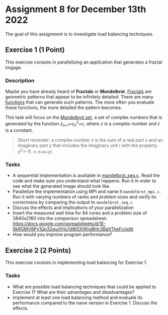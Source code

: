 # Assignment 8 for December 13th 2022

The goal of this assignment is to investigate load balancing techniques.

## Exercise 1 (1 Point)

This exercise consists in parallelizing an application that generates a fractal imgage.

### Description

Maybe you have already heard of **Fractals** or **Mandelbrot**. [Fractals](https://en.wikipedia.org/wiki/Fractal) are geometric patterns that appear to be infinitely detailed. There are many [functions](https://en.wikipedia.org/wiki/List_of_fractals_by_Hausdorff_dimension) that can generate such patterns. The more often you evaluate these functions, the more detailed the pattern becomes. 

This task will focus on the [Mandelbrot set](https://en.wikipedia.org/wiki/Mandelbrot_set), a set of complex numbers that is generated by the function *z<sub>n+1</sub>=z<sub>n</sub><sup>2</sup>+c*, where *z* is a complex number and *c* is a constant. 
> Short reminder: a complex number *z* is the sum of a real part *x* and an imaginary part *y* that includes the imaginary unit *i* with the property (*i<sup>2</sup>=-1*) &rarr; *z=x+yi*.

### Tasks

- A sequential implementation is available in [mandelbrot_seq.c](mandelbrot/mandelbrot_seq.c). Read the code and make sure you understand what happens. Run it in order to see what the generated image should look like.
- Parallelize the implementation using MPI and name it `mandelbrot_mpi.c`. Run it with varying numbers of ranks and problem sizes and verify its correctness by comparing the output to `mandelbrot_seq.c`.
- Discuss the effects and implications of your parallelization
- Insert the measured wall time for 64 cores and a problem size of 3840x2160 into the comparison spreadsheet: https://docs.google.com/spreadsheets/d/1E-9kRGMV8Py1Qp32wuVHs7dWSXIWigBHc3Ba1iTheFc/edit
- How would you improve program performance?

## Exercise 2 (2 Points)

This exercise consists in implementing load balancing for Exercise 1.

### Tasks

- What are possible load balancing techniques that could be applied to Exercise 1? What are their advantages and disadvantages?
- Implement at least one load balancing method and evaluate its performance compared to the naive version in Exercise 1. Discuss the effects.